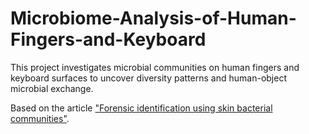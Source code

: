 # Microbiome-Analysis-of-Human-Fingers-and-Keyboard
This project investigates microbial communities on human fingers and keyboard surfaces to uncover diversity patterns and human-object microbial exchange.

Based on the article ["Forensic identification using skin bacterial communities"](https://www.pnas.org/doi/full/10.1073/pnas.1000162107).
